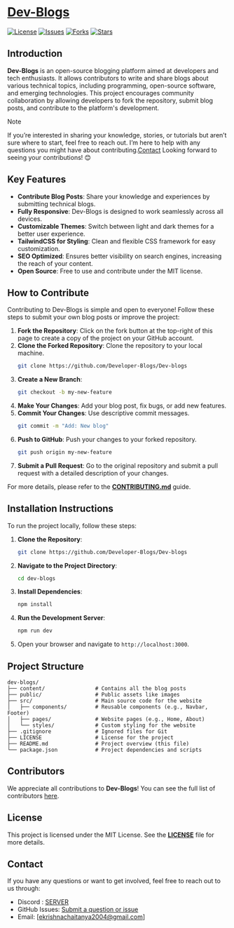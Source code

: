 # [**Dev-Blogs**](https://developersblogs.netlify.app)

[![License](https://img.shields.io/github/license/snakes-n-networks/dev-blogs?style=flat-square)](LICENSE)
[![Issues](https://img.shields.io/github/issues/snakes-n-networks/dev-blogs?style=flat-square)](https://github.com/Snakes-n-Networks/Dev-blogs/issues)
[![Forks](https://img.shields.io/github/forks/snakes-n-networks/dev-blogs?style=flat-square)](https://github.com/Snakes-n-Networks/Dev-blogs/network/members)
[![Stars](https://img.shields.io/github/stars/snakes-n-networks/dev-blogs?style=flat-square)](https://github.com/Snakes-n-Networks/Dev-blogs/stargazers)

## **Introduction**

**Dev-Blogs** is an open-source blogging platform aimed at developers and tech enthusiasts. It allows contributors to write and share blogs about various technical topics, including programming, open-source software, and emerging technologies. This project encourages community collaboration by allowing developers to fork the repository, submit blog posts, and contribute to the platform's development.

> [!NOTE]
> If you’re interested in sharing your knowledge, stories, or tutorials but aren’t sure where to start, feel free to reach out. I’m here to help with any questions you might have about contributing.[Contact](https://discord.com/invite/wmuGFyaN)
> Looking forward to seeing your contributions! 😊
## **Key Features**

- **Contribute Blog Posts**: Share your knowledge and experiences by submitting technical blogs.
- **Fully Responsive**: Dev-Blogs is designed to work seamlessly across all devices.
- **Customizable Themes**: Switch between light and dark themes for a better user experience.
- **TailwindCSS for Styling**: Clean and flexible CSS framework for easy customization.
- **SEO Optimized**: Ensures better visibility on search engines, increasing the reach of your content.
- **Open Source**: Free to use and contribute under the MIT license.

## **How to Contribute**

Contributing to Dev-Blogs is simple and open to everyone! Follow these steps to submit your own blog posts or improve the project:

1. **Fork the Repository**: Click on the fork button at the top-right of this page to create a copy of the project on your GitHub account.
2. **Clone the Forked Repository**: Clone the repository to your local machine.
   ```bash
   git clone https://github.com/Developer-Blogs/Dev-blogs
   ```
3. **Create a New Branch**: 
   ```bash
   git checkout -b my-new-feature
   ```
4. **Make Your Changes**: Add your blog post, fix bugs, or add new features.
5. **Commit Your Changes**: Use descriptive commit messages.
   ```bash
   git commit -m "Add: New blog"
   ```
6. **Push to GitHub**: Push your changes to your forked repository.
   ```bash
   git push origin my-new-feature
   ```
7. **Submit a Pull Request**: Go to the original repository and submit a pull request with a detailed description of your changes.

For more details, please refer to the **[CONTRIBUTING.md](CONTRIBUTING.md)** guide.

## **Installation Instructions**

To run the project locally, follow these steps:

1. **Clone the Repository**:
   ```bash
   git clone https://github.com/Developer-Blogs/Dev-blogs
   ```
2. **Navigate to the Project Directory**:
   ```bash
   cd dev-blogs
   ```
3. **Install Dependencies**:
   ```bash
   npm install
   ```
4. **Run the Development Server**:
   ```bash
   npm run dev
   ```
5. Open your browser and navigate to `http://localhost:3000`.

## **Project Structure**

```plaintext
dev-blogs/
├── content/                # Contains all the blog posts
├── public/                 # Public assets like images
├── src/                    # Main source code for the website
│   ├── components/         # Reusable components (e.g., Navbar, Footer)
│   ├── pages/              # Website pages (e.g., Home, About)
│   └── styles/             # Custom styling for the website
├── .gitignore              # Ignored files for Git
├── LICENSE                 # License for the project
├── README.md               # Project overview (this file)
└── package.json            # Project dependencies and scripts
```

## **Contributors**

We appreciate all contributions to **Dev-Blogs**! You can see the full list of contributors [here](https://github.com/Developer-Blogs/Dev-blogs/graphs/contributors).

## **License**

This project is licensed under the MIT License. See the **[LICENSE](LICENSE)** file for more details.

## **Contact**

If you have any questions or want to get involved, feel free to reach out to us through:
- Discord : [SERVER](https://discord.gg/wmuGFyaN)
- GitHub Issues: [Submit a question or issue](https://github.com/Snakes-n-Networks/Dev-blogs/issues)
- Email: [ekrishnachaitanya2004@gmail.com]
